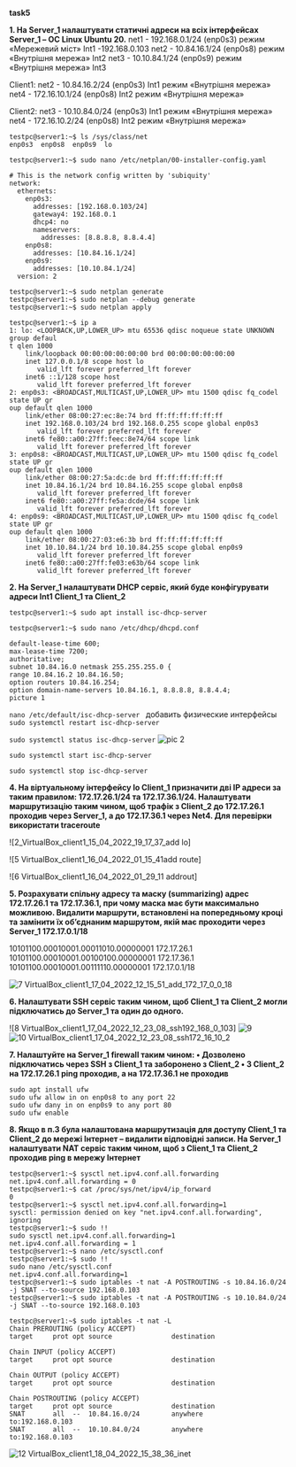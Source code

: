 **task5**

**1. На Server_1 налаштувати статичні адреси на всіх інтерфейсах
Server_1 – ОС Linux Ubuntu 20.**
net1 - 192.168.0.1/24 (enp0s3) режим «Мережевий міст» Int1 -192.168.0.103
net2 - 10.84.16.1/24 (enp0s8) режим «Внутрішня мережа» Int2
net3 - 10.10.84.1/24 (enp0s9) режим «Внутрішня мережа» Int3

Client1:
net2 - 10.84.16.2/24 (enp0s3) Int1 режим «Внутрішня мережа»
net4 - 172.16.10.1/24 (enp0s8) Int2  режим «Внутрішня мережа»

Client2:
net3 - 10.10.84.0/24 (enp0s3) Int1 режим «Внутрішня мережа»
net4 - 172.16.10.2/24 (enp0s8) Int2  режим «Внутрішня мережа»
```
testpc@server1:~$ ls /sys/class/net
enp0s3  enp0s8  enp0s9  lo
```
``testpc@server1:~$ sudo nano /etc/netplan/00-installer-config.yaml``
```
# This is the network config written by 'subiquity'
network:
  ethernets:
    enp0s3:
      addresses: [192.168.0.103/24]
      gateway4: 192.168.0.1
      dhcp4: no
      nameservers:
        addresses: [8.8.8.8, 8.8.4.4]
    enp0s8:
      addresses: [10.84.16.1/24]
    enp0s9:
      addresses: [10.10.84.1/24]
  version: 2

testpc@server1:~$ sudo netplan generate
testpc@server1:~$ sudo netplan --debug generate
testpc@server1:~$ sudo netplan apply
```
```
testpc@server1:~$ ip a
1: lo: <LOOPBACK,UP,LOWER_UP> mtu 65536 qdisc noqueue state UNKNOWN group defaul                                                                                    t qlen 1000
    link/loopback 00:00:00:00:00:00 brd 00:00:00:00:00:00
    inet 127.0.0.1/8 scope host lo
       valid_lft forever preferred_lft forever
    inet6 ::1/128 scope host
       valid_lft forever preferred_lft forever
2: enp0s3: <BROADCAST,MULTICAST,UP,LOWER_UP> mtu 1500 qdisc fq_codel state UP gr                                                                                    oup default qlen 1000
    link/ether 08:00:27:ec:8e:74 brd ff:ff:ff:ff:ff:ff
    inet 192.168.0.103/24 brd 192.168.0.255 scope global enp0s3
       valid_lft forever preferred_lft forever
    inet6 fe80::a00:27ff:feec:8e74/64 scope link
       valid_lft forever preferred_lft forever
3: enp0s8: <BROADCAST,MULTICAST,UP,LOWER_UP> mtu 1500 qdisc fq_codel state UP gr                                                                                    oup default qlen 1000
    link/ether 08:00:27:5a:dc:de brd ff:ff:ff:ff:ff:ff
    inet 10.84.16.1/24 brd 10.84.16.255 scope global enp0s8
       valid_lft forever preferred_lft forever
    inet6 fe80::a00:27ff:fe5a:dcde/64 scope link
       valid_lft forever preferred_lft forever
4: enp0s9: <BROADCAST,MULTICAST,UP,LOWER_UP> mtu 1500 qdisc fq_codel state UP gr                                                                                    oup default qlen 1000
    link/ether 08:00:27:03:e6:3b brd ff:ff:ff:ff:ff:ff
    inet 10.10.84.1/24 brd 10.10.84.255 scope global enp0s9
       valid_lft forever preferred_lft forever
    inet6 fe80::a00:27ff:fe03:e63b/64 scope link
       valid_lft forever preferred_lft forever
```

**2. На Server_1 налаштувати DHCP сервіс, який буде конфігурувати адреси Int1
Client_1 та Client_2**

``testpc@server1:~$ sudo apt install isc-dhcp-server``
```
testpc@server1:~$ sudo nano /etc/dhcp/dhcpd.conf

default-lease-time 600;
max-lease-time 7200;
authoritative;
subnet 10.84.16.0 netmask 255.255.255.0 {
range 10.84.16.2 10.84.16.50;
option routers 10.84.16.254;
option domain-name-servers 10.84.16.1, 8.8.8.8, 8.8.4.4;
picture 1
```
``nano /etc/default/isc-dhcp-server `` добавить физические интерфейсы
``sudo systemctl restart isc-dhcp-server``

``sudo systemctl status isc-dhcp-server``
![pic 2]()

``sudo systemctl start isc-dhcp-server``

``sudo systemctl stop isc-dhcp-server``

**4. На віртуальному інтерфейсу lo Client_1 призначити дві ІР адреси за таким
правилом: 172.17.26.1/24 та 172.17.36.1/24. Налаштувати маршрутизацію
таким чином, щоб трафік з Client_2 до 172.17.26.1 проходив через Server_1, а до
172.17.36.1 через Net4. Для перевірки використати traceroute**

![2_VirtualBox_client1_15_04_2022_19_17_37_add lo]

![5 VirtualBox_client1_16_04_2022_01_15_41add route]

![6 VirtualBox_client1_16_04_2022_01_29_11 addrout]

**5. Розрахувати спільну адресу та маску (summarizing) адрес 172.17.26.1 та
172.17.36.1, при чому маска має бути максимально можливою.
Видалити
маршрути, встановлені на попередньому кроці та замінити їх об’єднаним
маршрутом, якій має проходити через Server_1
172.17.0.1/18**

10101100.00010001.00011010.00000001 172.17.26.1
10101100.00010001.00100100.00000001 172.17.36.1
10101100.00010001.00111110.00000001 172.17.0.1/18

![7 VirtualBox_client1_17_04_2022_12_15_51_add_172_17_0_0_18]()

**6. Налаштувати SSH сервіс таким чином, щоб Client_1 та Client_2 могли
підключатись до Server_1 та один до одного.**

![8 VirtualBox_client1_17_04_2022_12_23_08_ssh192_168_0_103]
![9]()
![10 VirtualBox_client1_17_04_2022_12_23_08_ssh172_16_10_2]()

**7. Налаштуйте на Server_1 firewall таким чином:
• Дозволено підключатись через SSH з Client_1 та заборонено з Client_2
• З Client_2 на 172.17.26.1 ping проходив, а на 172.17.36.1 не проходив**
```
sudo apt install ufw
sudo ufw allow in on enp0s8 to any port 22
sudo ufw dany in on enp0s9 to any port 80
sudo ufw enable
```
**8. Якщо в п.3 була налаштована маршрутизація для доступу Client_1 та Client_2 до
мережі Інтернет – видалити відповідні записи. На Server_1 налаштувати NAT
сервіс таким чином, щоб з Client_1 та Client_2 проходив ping в мережу Інтернет**
```
testpc@server1:~$ sysctl net.ipv4.conf.all.forwarding
net.ipv4.conf.all.forwarding = 0
testpc@server1:~$ cat /proc/sys/net/ipv4/ip_forward
0
testpc@server1:~$ sysctl net.ipv4.conf.all.forwarding=1
sysctl: permission denied on key "net.ipv4.conf.all.forwarding", ignoring
testpc@server1:~$ sudo !!
sudo sysctl net.ipv4.conf.all.forwarding=1
net.ipv4.conf.all.forwarding = 1
testpc@server1:~$ nano /etc/sysctl.conf
testpc@server1:~$ sudo !!
sudo nano /etc/sysctl.conf
net.ipv4.conf.all.forwarding=1
testpc@server1:~$ sudo iptables -t nat -A POSTROUTING -s 10.84.16.0/24 -j SNAT --to-source 192.168.0.103
testpc@server1:~$ sudo iptables -t nat -A POSTROUTING -s 10.10.84.0/24 -j SNAT --to-source 192.168.0.103

testpc@server1:~$ sudo iptables -t nat -L
Chain PREROUTING (policy ACCEPT)
target     prot opt source               destination

Chain INPUT (policy ACCEPT)
target     prot opt source               destination

Chain OUTPUT (policy ACCEPT)
target     prot opt source               destination

Chain POSTROUTING (policy ACCEPT)
target     prot opt source               destination
SNAT       all  --  10.84.16.0/24        anywhere             to:192.168.0.103
SNAT       all  --  10.10.84.0/24        anywhere             to:192.168.0.103
```
![12 VirtualBox_client1_18_04_2022_15_38_36_inet]()
